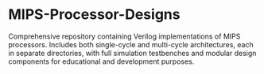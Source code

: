 # MIPS-Processor-Designs
Comprehensive repository containing Verilog implementations of MIPS processors. Includes both single-cycle and multi-cycle architectures, each in separate directories, with full simulation testbenches and modular design components for educational and development purposes.

